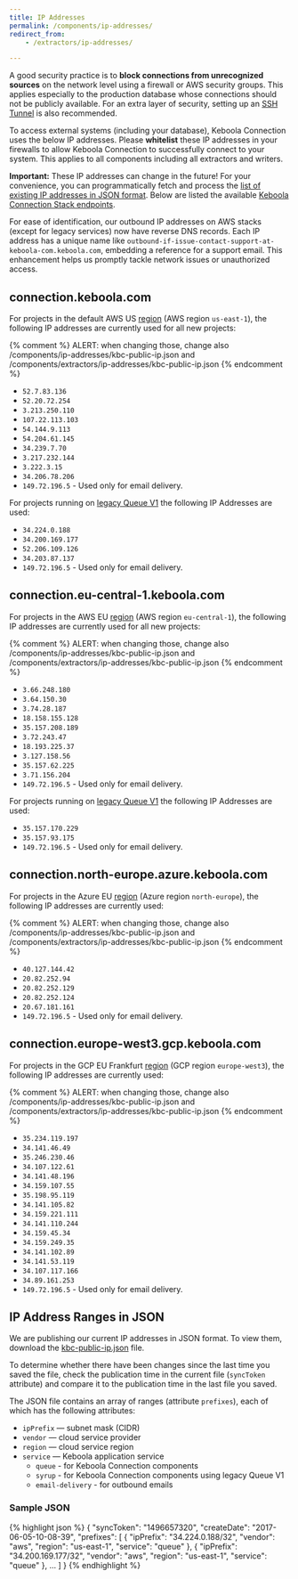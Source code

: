 ```yaml
---
title: IP Addresses
permalink: /components/ip-addresses/
redirect_from:
    - /extractors/ip-addresses/

---
```


A good security practice is to **block connections from unrecognized sources** on the network level
using a firewall or AWS security groups. This applies especially to the production database whose
connections should not be publicly available. For an extra layer of security, setting up an
[SSH Tunnel](/components/extractors/database/#connecting-to-database) is also recommended.

To access external systems (including your database), Keboola Connection uses the below 
IP addresses. Please **whitelist** these IP addresses in your firewalls to allow Keboola Connection 
to successfully connect to your system. This applies to all components including all extractors and writers.

**Important:** These IP addresses can change in the future! For your convenience, you can programmatically
fetch and process the [list of existing IP addresses in JSON format](/components/ip-addresses/kbc-public-ip.json).
Below are listed the available [Keboola Connection Stack endpoints](https://developers.keboola.com/overview/api/#regions-and-endpoints).

For ease of identification, our outbound IP addresses on AWS stacks (except for legacy services) now have reverse DNS records. 
Each IP address has a unique name like `outbound-if-issue-contact-support-at-keboola-com.keboola.com`, embedding a reference for a support email. 
This enhancement helps us promptly tackle network issues or unauthorized access. 

## connection.keboola.com
For projects in the default AWS US [region](/overview/#regions) (AWS region `us-east-1`), 
the following IP addresses are currently used for all new projects:

{% comment %}
ALERT: when changing those, change also /components/ip-addresses/kbc-public-ip.json and /components/extractors/ip-addresses/kbc-public-ip.json
{% endcomment %}

- `52.7.83.136`
- `52.20.72.254`
- `3.213.250.110`
- `107.22.113.103`
- `54.144.9.113`
- `54.204.61.145`
- `34.239.7.70`
- `3.217.232.144`
- `3.222.3.15`
- `34.206.78.206`
- `149.72.196.5` - Used only for email delivery.

For projects running on [legacy Queue V1](https://changelog.keboola.com/2021-11-10-what-is-new-queue/) the following IP Addresses are used:
- `34.224.0.188`
- `34.200.169.177`
- `52.206.109.126`
- `34.203.87.137`
- `149.72.196.5` - Used only for email delivery.


## connection.eu-central-1.keboola.com
For projects in the AWS EU [region](/overview/#regions) (AWS region `eu-central-1`),
the following IP addresses are currently used for all new projects:

{% comment %}
ALERT: when changing those, change also /components/ip-addresses/kbc-public-ip.json and /components/extractors/ip-addresses/kbc-public-ip.json
{% endcomment %}
- `3.66.248.180`
- `3.64.150.30`
- `3.74.28.187`
- `18.158.155.128`
- `35.157.208.189`
- `3.72.243.47`
- `18.193.225.37`
- `3.127.158.56`
- `35.157.62.225`
- `3.71.156.204`
- `149.72.196.5` - Used only for email delivery.

For projects running on [legacy Queue V1](https://changelog.keboola.com/2021-11-10-what-is-new-queue/) the following IP Addresses are used:
- `35.157.170.229`
- `35.157.93.175`
- `149.72.196.5` - Used only for email delivery.


## connection.north-europe.azure.keboola.com
For projects in the Azure EU [region](/overview/#regions) (Azure region `north-europe`), 
the following IP addresses are currently used:

{% comment %}
ALERT: when changing those, change also /components/ip-addresses/kbc-public-ip.json and /components/extractors/ip-addresses/kbc-public-ip.json
{% endcomment %}
- `40.127.144.42`
- `20.82.252.94`
- `20.82.252.129`
- `20.82.252.124`
- `20.67.181.161`
- `149.72.196.5` - Used only for email delivery.

## connection.europe-west3.gcp.keboola.com
For projects in the GCP EU Frankfurt [region](/overview/#regions) (GCP region `europe-west3`),
the following IP addresses are currently used:

{% comment %}
ALERT: when changing those, change also /components/ip-addresses/kbc-public-ip.json and /components/extractors/ip-addresses/kbc-public-ip.json
{% endcomment %}
- `35.234.119.197`
- `34.141.46.49`
- `35.246.230.46`
- `34.107.122.61`
- `34.141.48.196`
- `34.159.107.55`
- `35.198.95.119`
- `34.141.105.82`
- `34.159.221.111`
- `34.141.110.244`
- `34.159.45.34`
- `34.159.249.35`
- `34.141.102.89`
- `34.141.53.119`
- `34.107.117.166`
- `34.89.161.253`
- `149.72.196.5` - Used only for email delivery.

## IP Address Ranges in JSON
We are publishing our current IP addresses in JSON format. To view them,
download the [kbc-public-ip.json](/components/ip-addresses/kbc-public-ip.json) file.

To determine whether there have been changes since the last time you saved the file, check the publication
time in the current file (`syncToken` attribute) and compare it to the publication time in the last file you saved.

The JSON file contains an array of ranges (attribute `prefixes`), each of which has the following attributes:

 - `ipPrefix` — subnet mask (CIDR)
 - `vendor` — cloud service provider
 - `region` — cloud service region
 - `service` — Keboola application service
   - `queue` - for Keboola Connection components
   - `syrup` - for Keboola Connection components using legacy Queue V1
   - `email-delivery` - for outbound emails

### Sample JSON

{% highlight json %}
{
    "syncToken": "1496657320",
    "createDate": "2017-06-05-10-08-39",
    "prefixes": [
        {
            "ipPrefix": "34.224.0.188/32",
            "vendor": "aws",
            "region": "us-east-1",
            "service": "queue"
        },
        {
            "ipPrefix": "34.200.169.177/32",
            "vendor": "aws",
            "region": "us-east-1",
            "service": "queue"
        },
        ...
    ]
}
{% endhighlight %}
